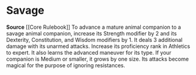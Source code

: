 ﻿---
id: '1'
name: Savage
rarity: Common
source: '[[DATABASE/source/Core Rulebook|Core Rulebook]]'
trait: null
type: Animal Companion Advanced Option

---
# Savage

**Source** [[Core Rulebook]] 
To advance a mature animal companion to a savage animal companion, increase its Strength modifier by 2 and its Dexterity, Constitution, and Wisdom modifiers by 1. It deals 3 additional damage with its unarmed attacks. Increase its proficiency rank in Athletics to expert. It also learns the advanced maneuver for its type. If your companion is Medium or smaller, it grows by one size. Its attacks become magical for the purpose of ignoring resistances.